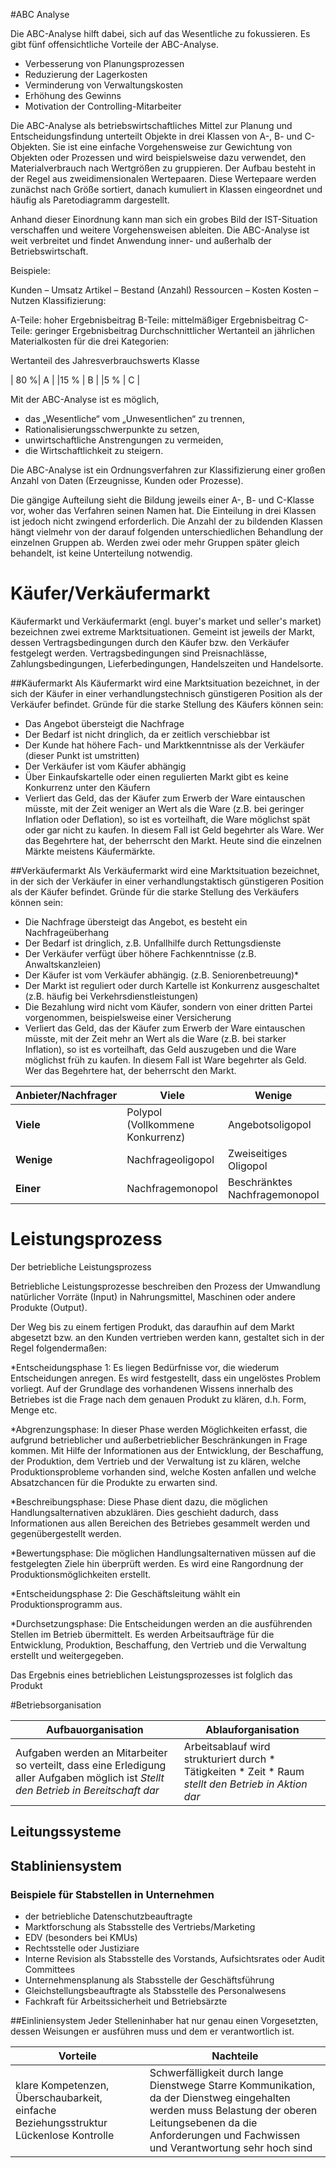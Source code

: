 #ABC Analyse 

 Die ABC-Analyse hilft dabei, sich auf das Wesentliche zu fokussieren. Es gibt fünf offensichtliche Vorteile der ABC-Analyse.

* Verbesserung von Planungsprozessen
* Reduzierung der Lagerkosten
* Verminderung von Verwaltungskosten
* Erhöhung des Gewinns
* Motivation der Controlling-Mitarbeiter


Die ABC-Analyse als betriebswirtschaftliches Mittel zur Planung und Entscheidungsfindung unterteilt Objekte in drei Klassen von A-, B- und C-Objekten. 
Sie ist eine einfache Vorgehensweise zur Gewichtung von Objekten oder Prozessen und wird beispielsweise dazu verwendet, den Materialverbrauch nach Wertgrößen zu gruppieren. 
Der Aufbau besteht in der Regel aus zweidimensionalen Wertepaaren. Diese Wertepaare werden zunächst nach Größe sortiert, danach kumuliert in Klassen eingeordnet und häufig als Paretodiagramm dargestellt. 

Anhand dieser Einordnung kann man sich ein grobes Bild der IST-Situation verschaffen und weitere Vorgehensweisen ableiten. Die ABC-Analyse ist weit verbreitet und findet Anwendung inner- und außerhalb der Betriebswirtschaft.

Beispiele:

Kunden – Umsatz
Artikel – Bestand (Anzahl)
Ressourcen – Kosten
Kosten – Nutzen
Klassifizierung:

A-Teile: hoher Ergebnisbeitrag
B-Teile: mittelmäßiger Ergebnisbeitrag
C-Teile: geringer Ergebnisbeitrag
Durchschnittlicher Wertanteil an jährlichen Materialkosten für die drei Kategorien:

Wertanteil des
Jahresverbrauchswerts	Klasse

| 80 %|	A |
|15 % |	B |
|5 %  |	C |


Mit der ABC-Analyse ist es möglich,

* das „Wesentliche“ vom „Unwesentlichen“ zu trennen,
* Rationalisierungsschwerpunkte zu setzen,
* unwirtschaftliche Anstrengungen zu vermeiden,
* die Wirtschaftlichkeit zu steigern.

Die ABC-Analyse ist ein Ordnungsverfahren zur Klassifizierung einer großen Anzahl von Daten (Erzeugnisse, Kunden oder Prozesse).

Die gängige Aufteilung sieht die Bildung jeweils einer A-, B- und C-Klasse vor, woher das Verfahren seinen Namen hat. Die Einteilung in drei Klassen ist jedoch nicht zwingend erforderlich. Die Anzahl der zu bildenden Klassen hängt vielmehr von der darauf folgenden unterschiedlichen Behandlung der einzelnen Gruppen ab. Werden zwei oder mehr Gruppen später gleich behandelt, ist keine Unterteilung notwendig.

# Käufer/Verkäufermarkt

Käufermarkt und Verkäufermarkt (engl. buyer's market und seller's market) bezeichnen zwei extreme Marktsituationen. Gemeint ist jeweils der Markt, dessen Vertragsbedingungen durch den Käufer bzw. den Verkäufer festgelegt werden. Vertragsbedingungen sind Preisnachlässe, Zahlungsbedingungen, Lieferbedingungen, Handelszeiten und Handelsorte.

##Käufermarkt
Als Käufermarkt wird eine Marktsituation bezeichnet, in der sich der Käufer in einer verhandlungstechnisch günstigeren Position als der Verkäufer befindet. Gründe für die starke Stellung des Käufers können sein:

* Das Angebot übersteigt die Nachfrage
* Der Bedarf ist nicht dringlich, da er zeitlich verschiebbar ist
* Der Kunde hat höhere Fach- und Marktkenntnisse als der Verkäufer (dieser Punkt ist umstritten)
* Der Verkäufer ist vom Käufer abhängig
* Über Einkaufskartelle oder einen regulierten Markt gibt es keine Konkurrenz unter den Käufern
* Verliert das Geld, das der Käufer zum Erwerb der Ware eintauschen müsste, mit der Zeit weniger an Wert als die Ware (z.B. bei geringer Inflation oder Deflation), so ist es vorteilhaft, die Ware möglichst spät oder gar nicht zu kaufen. In diesem Fall ist Geld begehrter als Ware. Wer das Begehrtere hat, der beherrscht den Markt. Heute sind die einzelnen Märkte meistens Käufermärkte.

##Verkäufermarkt
Als Verkäufermarkt wird eine Marktsituation bezeichnet, in der sich der Verkäufer in einer verhandlungstaktisch günstigeren Position als der Käufer befindet. Gründe für die starke Stellung des Verkäufers können sein:

* Die Nachfrage übersteigt das Angebot, es besteht ein Nachfrageüberhang
* Der Bedarf ist dringlich, z.B. Unfallhilfe durch Rettungsdienste
* Der Verkäufer verfügt über höhere Fachkenntnisse (z.B. Anwaltskanzleien)
* Der Käufer ist vom Verkäufer abhängig. (z.B. Seniorenbetreuung)* 
* Der Markt ist reguliert oder durch Kartelle ist Konkurrenz ausgeschaltet (z.B. häufig bei Verkehrsdienstleistungen)
* Die Bezahlung wird nicht vom Käufer, sondern von einer dritten Partei vorgenommen, beispielsweise einer Versicherung
* Verliert das Geld, das der Käufer zum Erwerb der Ware eintauschen müsste, mit der Zeit mehr an Wert als die Ware (z.B. bei starker Inflation), so ist es vorteilhaft, das Geld auszugeben und die Ware möglichst früh zu kaufen. In diesem Fall ist Ware begehrter als Geld. Wer das Begehrtere hat, der beherrscht den Markt.

|Anbieter/Nachfrager|Viele   |Wenige   |Einer  |
|---|---|---|---|
|**Viele**   |Polypol (Vollkommene Konkurrenz)   |Angebotsoligopol   |Angebotsmonopol   |
|**Wenige**   |Nachfrageoligopol   |Zweiseitiges Oligopol   |Beschränktes Angebotsmonopol   |
|**Einer**   |Nachfragemonopol   |Beschränktes Nachfragemonopol   |Zweiseitiges Monopol   |



# Leistungsprozess
Der betriebliche Leistungsprozess

Betriebliche Leistungsprozesse beschreiben den Prozess der Umwandlung natürlicher Vorräte (Input) in Nahrungsmittel, Maschinen oder andere Produkte (Output).

Der Weg bis zu einem fertigen Produkt, das daraufhin auf dem Markt abgesetzt bzw. an den Kunden vertrieben werden kann, gestaltet sich in der Regel folgendermaßen:

*Entscheidungsphase 1: Es liegen Bedürfnisse vor, die wiederum Entscheidungen anregen. Es wird festgestellt, dass ein ungelöstes Problem vorliegt. Auf der Grundlage des vorhandenen Wissens innerhalb des Betriebes ist die Frage nach dem genauen Produkt zu klären, d.h. Form, Menge etc.

*Abgrenzungsphase: In dieser Phase werden Möglichkeiten erfasst, die aufgrund betrieblicher und außerbetrieblicher Beschränkungen in Frage kommen. Mit Hilfe der Informationen aus der Entwicklung, der Beschaffung, der Produktion, dem Vertrieb und der Verwaltung ist zu klären, welche Produktionsprobleme vorhanden sind, welche Kosten anfallen und welche Absatzchancen für die Produkte zu erwarten sind.

*Beschreibungsphase: Diese Phase dient dazu, die möglichen Handlungsalternativen abzuklären. Dies geschieht dadurch, dass Informationen aus allen Bereichen des Betriebes gesammelt werden und gegenübergestellt werden.

*Bewertungsphase: Die möglichen Handlungsalternativen müssen auf die festgelegten Ziele hin überprüft werden. Es wird eine Rangordnung der Produktionsmöglichkeiten erstellt.

*Entscheidungsphase 2: Die Geschäftsleitung wählt ein Produktionsprogramm aus.

*Durchsetzungsphase: Die Entscheidungen werden an die ausführenden Stellen im Betrieb übermittelt. Es werden Arbeitsaufträge für die Entwicklung, Produktion, Beschaffung, den Vertrieb und die Verwaltung erstellt und weitergegeben.

Das Ergebnis eines betrieblichen Leistungsprozesses ist folglich das Produkt

#Betriebsorganisation

| Aufbauorganisation                                                                                                                    | Ablauforganisation                                                                                        |
|-------------------------------------------------------------------------------------------------------------------------------------- |---------------------------------------------------------------------------------------------------------- |
| Aufgaben werden an Mitarbeiter so verteilt, dass eine Erledigung aller Aufgaben möglich ist *Stellt den Betrieb in Bereitschaft dar*  | Arbeitsablauf wird strukturiert durch  * Tätigkeiten * Zeit  * Raum  *stellt den Betrieb in Aktion dar*|  |

## Leitungssysteme
## Stabliniensystem

### Beispiele für Stabstellen in Unternehmen

* der betriebliche Datenschutzbeauftragte
* Marktforschung als Stabsstelle des Vertriebs/Marketing
* EDV (besonders bei KMUs)
* Rechtsstelle oder Justiziare
* Interne Revision als Stabsstelle des Vorstands, Aufsichtsrates oder Audit Committees
* Unternehmensplanung als Stabsstelle der Geschäftsführung
* Gleichstellungsbeauftragte als Stabsstelle des Personalwesens
* Fachkraft für Arbeitssicherheit und Betriebsärzte

##Einliniensystem
Jeder Stelleninhaber hat nur genau einen Vorgesetzten, dessen Weisungen er ausführen muss und dem er verantwortlich ist.

| Vorteile                                                                                      | Nachteile                                                                                                                                                                                                             |
|-------------------------------------------------------------------------------------------    |--------------------------------------------------------------------------------------------------------------------------------------------------------------------------------------------------------------------   |
| klare Kompetenzen,  Überschaubarkeit,  einfache Beziehungsstruktur   Lückenlose Kontrolle     |  Schwerfälligkeit durch lange Dienstwege  Starre Kommunikation, da der Dienstweg eingehalten werden muss  Belastung der oberen Leitungsebenen da die Anforderungen und Fachwissen und Verantwortung sehr hoch sind    |